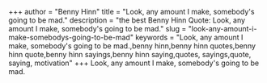 +++
author = "Benny Hinn"
title = "Look, any amount I make, somebody's going to be mad."
description = "the best Benny Hinn Quote: Look, any amount I make, somebody's going to be mad."
slug = "look-any-amount-i-make-somebodys-going-to-be-mad"
keywords = "Look, any amount I make, somebody's going to be mad.,benny hinn,benny hinn quotes,benny hinn quote,benny hinn sayings,benny hinn saying,quotes, sayings,quote, saying, motivation"
+++
Look, any amount I make, somebody's going to be mad.
